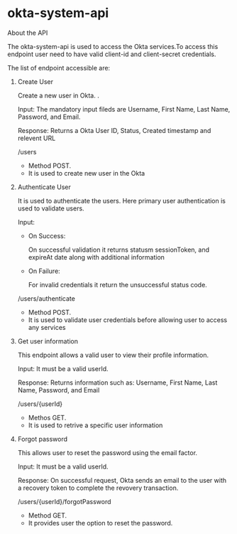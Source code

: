 # okta-system-api

About the API

The okta-system-api is used to access the Okta services.To access this endpoint user need to have valid client-id and client-secret credentials.

The list of endpoint accessible are:

1. Create User
   
   Create a new user in Okta. . 
   
   Input: The mandatory input fileds are Username, First Name, Last Name, Password, and Email.
   
   Response: Returns a Okta User ID, Status, Created timestamp and relevent URL
  
    /users 
    
    - Method POST. 
    - It is used to create new user in the Okta
    
 2. Authenticate User
  
    It is used to authenticate the users. Here primary user authentication is used to validate users. 
    
    Input: 
    
    - On Success:
    
      On successful validation it returns statusm sessionToken, and expireAt date along with additional information
      
    - On Failure:
    
      For invalid credentials it return the unsuccessful status code.
    
    
    /users/authenticate  
    
    - Method POST. 
    - It is used to validate user credentials before allowing user to access any services 
    
 3. Get user information
 
    This endpoint allows a valid user to view their profile information.
    
    Input: It must be a valid userId.
   
    Response: Returns information such as: Username, First Name, Last Name, Password, and Email
    
    /users/{userId} 
    
    - Methos GET. 
    - It is used to retrive a specific user information
    
 4. Forgot password
    
    This allows user to reset the password using the email factor.
    
    Input: It must be a valid userId.
   
    Response: On successful request, Okta sends an email to the user with a recovery token to complete the revovery transaction.
    
    /users/{userId}/forgotPassword 
    - Method GET. 
    - It provides user the option to reset the password. 
